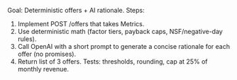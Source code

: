 Goal: Deterministic offers + AI rationale.
Steps:
1) Implement POST /offers that takes Metrics.
2) Use deterministic math (factor tiers, payback caps, NSF/negative-day rules).
3) Call OpenAI with a short prompt to generate a concise rationale for each offer (no promises).
4) Return list of 3 offers.
Tests: thresholds, rounding, cap at 25% of monthly revenue.